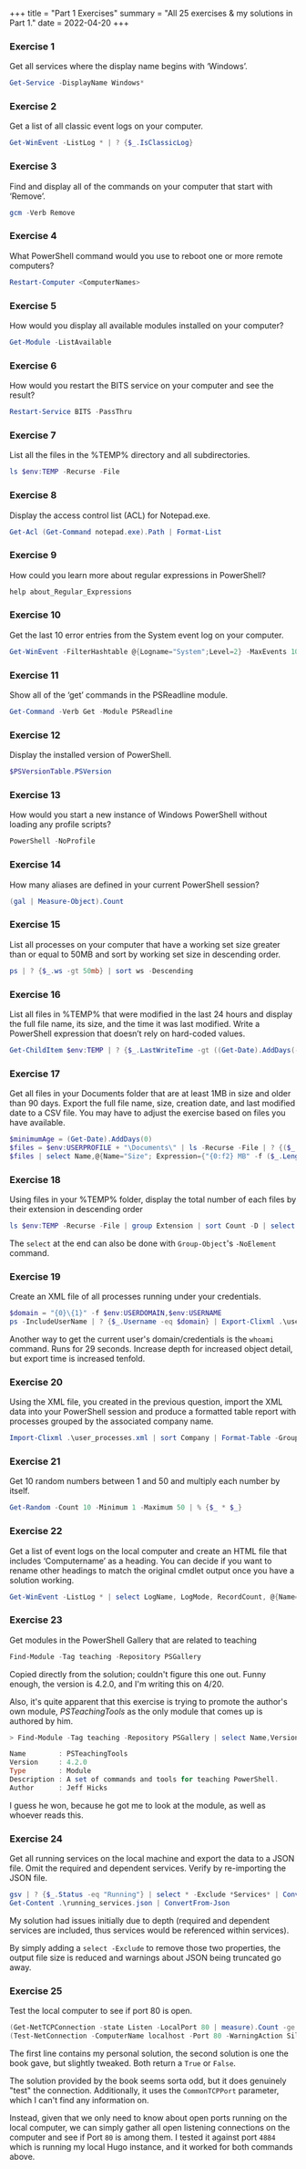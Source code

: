 +++
title = "Part 1 Exercises"
summary = "All 25 exercises & my solutions in Part 1."
date = 2022-04-20
+++

### Exercise 1

Get all services where the display name begins with ‘Windows’.

```powershell
Get-Service -DisplayName Windows*
```


### Exercise 2 

Get a list of all classic event logs on your computer.

```powershell
Get-WinEvent -ListLog * | ? {$_.IsClassicLog}
```


### Exercise 3

Find and display all of the commands on your computer that start with ‘Remove’.

```powershell
gcm -Verb Remove
```

### Exercise 4

What PowerShell command would you use to reboot one or more remote computers?

```powershell
Restart-Computer <ComputerNames>
```

### Exercise 5

How would you display all available modules installed on your computer?

```powershell
Get-Module -ListAvailable
```

### Exercise 6

How would you restart the BITS service on your computer and see the result?

```powershell
Restart-Service BITS -PassThru
```

### Exercise 7

List all the files in the %TEMP% directory and all subdirectories.

```powershell
ls $env:TEMP -Recurse -File
```

### Exercise 8

Display the access control list (ACL) for Notepad.exe.

```powershell
Get-Acl (Get-Command notepad.exe).Path | Format-List
```

### Exercise 9

How could you learn more about regular expressions in PowerShell?

```powershell
help about_Regular_Expressions
```

### Exercise 10

Get the last 10 error entries from the System event log on your computer.

```powershell
Get-WinEvent -FilterHashtable @{Logname="System";Level=2} -MaxEvents 10
```

### Exercise 11

Show all of the ‘get’ commands in the PSReadline module.

```powershell
Get-Command -Verb Get -Module PSReadline
```

### Exercise 12

Display the installed version of PowerShell.

```powershell
$PSVersionTable.PSVersion
```


### Exercise 13

How would you start a new instance of Windows PowerShell without loading any profile scripts?

```powershell
PowerShell -NoProfile
```

### Exercise 14

How many aliases are defined in your current PowerShell session?

```powershell
(gal | Measure-Object).Count
```

### Exercise 15

List all processes on your computer that have a working set size greater than or equal to 50MB and
sort by working set size in descending order.

```powershell
ps | ? {$_.ws -gt 50mb} | sort ws -Descending
```

### Exercise 16

List all files in %TEMP% that were modified in the last 24 hours and display the full file name, its size,
and the time it was last modified. Write a PowerShell expression that doesn’t rely on hard-coded
values.

```powershell
Get-ChildItem $env:TEMP | ? {$_.LastWriteTime -gt ((Get-Date).AddDays(-1))} | select Name,Length,LastWriteTime
```

### Exercise 17

Get all files in your Documents folder that are at least 1MB in size and older than 90 days. Export
the full file name, size, creation date, and last modified date to a CSV file. You may have to adjust
the exercise based on files you have available.

```powershell
$minimumAge = (Get-Date).AddDays(0)
$files = $env:USERPROFILE + "\Documents\" | ls -Recurse -File | ? {($_.Length -gt 1MB) -and ($_.CreationTime -lt $minimumAge)}
$files | select Name,@{Name="Size"; Expression={"{0:f2} MB" -f ($_.Length / 1MB)}},CreationTime,LastWriteTime | Export-Csv "./document_list.csv" -NoType
```

### Exercise 18

Using files in your %TEMP% folder, display the total number of each files by their extension in
descending order

```powershell
ls $env:TEMP -Recurse -File | group Extension | sort Count -D | select Count, Name
```

The `select` at the end can also be done with `Group-Object`'s `-NoElement` command.

### Exercise 19

Create an XML file of all processes running under your credentials.

```powershell
$domain = "{0}\{1}" -f $env:USERDOMAIN,$env:USERNAME
ps -IncludeUserName | ? {$_.Username -eq $domain} | Export-Clixml .\user_processes.xml -Depth 1
```

Another way to get the current user's domain/credentials is the `whoami` command.
Runs for 29 seconds. Increase depth for increased object detail, but export time is increased tenfold.

### Exercise 20

Using the XML file, you created in the previous question, import the XML data into your PowerShell
session and produce a formatted table report with processes grouped by the associated company
name.

```powershell
Import-Clixml .\user_processes.xml | sort Company | Format-Table -GroupBy Company
```

### Exercise 21

Get 10 random numbers between 1 and 50 and multiply each number by itself.

```powershell
Get-Random -Count 10 -Minimum 1 -Maximum 50 | % {$_ * $_}
```

### Exercise 22

Get a list of event logs on the local computer and create an HTML file that includes ‘Computername’
as a heading. You can decide if you want to rename other headings to match the original cmdlet
output once you have a solution working.

```powershell
Get-WinEvent -ListLog * | select LogName, LogMode, RecordCount, @{Name="Max Size (MB)";Expression={[int] ($_.MaximumSizeInBytes / 1mb)}} | ConvertTo-Html -PreContent "<h1>$($env:COMPUTERNAME)</h1>" | Out-File event-log.html
```

### Exercise 23

Get modules in the PowerShell Gallery that are related to teaching

```powershell
Find-Module -Tag teaching -Repository PSGallery
```

Copied directly from the solution; couldn't figure this one out. Funny enough, the version is 4.2.0, and I'm writing this
on 4/20.

Also, it's quite apparent that this exercise is trying to promote the author's own module, _PSTeachingTools_ as the only module that
comes up is authored by him.

```powershell
> Find-Module -Tag teaching -Repository PSGallery | select Name,Version,Type,Description,Author | Format-List

Name        : PSTeachingTools
Version     : 4.2.0
Type        : Module
Description : A set of commands and tools for teaching PowerShell.
Author      : Jeff Hicks
```

I guess he won, because he got me to look at the module, as well as whoever reads this.

### Exercise 24

Get all running services on the local machine and export the data to a JSON file. Omit the required
and dependent services. Verify by re-importing the JSON file.

```powershell
gsv | ? {$_.Status -eq "Running"} | select * -Exclude *Services* | ConvertTo-Json -Compress | Out-File running_services.json
Get-Content .\running_services.json | ConvertFrom-Json
```

My solution had issues initially due to depth (required and dependent services are included, thus services would be referenced within services).

By simply adding a `select -Exclude` to remove those two properties, the output file size is reduced and warnings about JSON being
truncated go away.

### Exercise 25

Test the local computer to see if port 80 is open.

```powershell
(Get-NetTCPConnection -state Listen -LocalPort 80 | measure).Count -ge 1
(Test-NetConnection -ComputerName localhost -Port 80 -WarningAction SilentlyContinue).TcpTestSucceeded
```

The first line contains my personal solution, the second solution is one the book gave, but slightly tweaked. Both return a `True` or `False`.

The solution provided by the book seems sorta odd, but it does genuinely "test" the connection. Additionally, it uses
the `CommonTCPPort` parameter, which I can't find any information on.

Instead, given that we only need to know about open ports running on the local computer, we can simply gather all open listening
connections on the computer and see if Port `80` is among them. I tested it against port `4884` which is running my 
local Hugo instance, and it worked for both commands above.